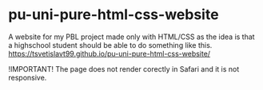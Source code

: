 # pu-uni-pure-html-css-website
A website for my PBL project made only with HTML/CSS as the idea is that a highschool student should be able to do something like this.
https://tsvetislavt99.github.io/pu-uni-pure-html-css-website/

!IMPORTANT!
The page does not render corectly in Safari and it is not responsive.
